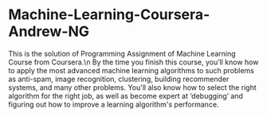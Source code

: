 # Machine-Learning-Coursera-Andrew-NG
This is the solution of Programming Assignment of Machine Learning Course from Coursera.\n
By the time you finish this course, you’ll know how to apply the most advanced machine learning algorithms 
to such problems as anti-spam, image recognition, clustering, building recommender systems, and many other problems. 
You'll also know how to select the right algorithm for the right job, as well as become expert at ‘debugging’ and 
figuring out how to improve a learning algorithm's performance.
